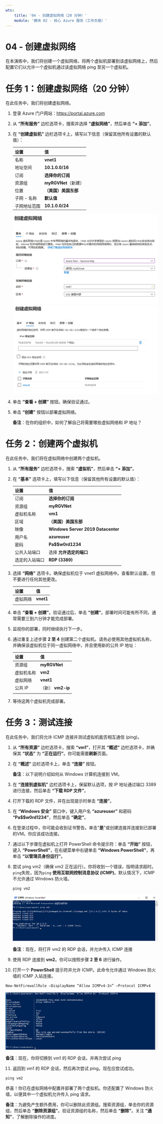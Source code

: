 ```yaml
---
wts:
    title: '04 - 创建虚拟网络（20 分钟）'
    module: '模块 02 - 核心 Azure 服务（工作负载）'
---
```

# 04 - 创建虚拟网络

在本演练中，我们将创建一个虚拟网络，将两个虚拟机部署到该虚拟网络上，然后配置它们以允许一个虚拟机通过该虚拟网络 ping 至另一个虚拟机。

# 任务 1：创建虚拟网络（20 分钟）

在此任务中，我们将创建虚拟网络。 

1. 登录 Azure 门户网站：<a href="https://portal.azure.com" target="_blank"><span style="color: #0066cc;" color="#0066cc">https://portal.azure.com</span></a>

2. 从 **“所有服务”** 边栏选项卡，搜索并选择 **“虚拟网络”**，然后单击 **“+ 添加”**。 

3. 在 **“创建虚拟机”** 边栏选项卡上，填写以下信息（保留其他所有设置的默认值）：

    | 设置 | 值 | 
    | --- | --- |
    | 名称 | **vnet1** |
    | 地址空间 |**10.1.0.0/16** |
    | 订阅 | **选择你的订阅** |
    | 资源组 | **myRGVNet**（新建） |
    | 位置 | **（美国）美国东部** |
    | 子网 - 名称 | **默认值** |
    | 子网地址范围 | **10.1.0.0/24** |

    ![“创建虚拟网络”边栏选项卡的“基本”步骤的屏幕截图，其中显示了默认字段。](../images/0301a.png)
    ![“创建虚拟网络”边栏选项卡的“IP 地址”步骤的屏幕截图，其中显示了默认字段。](../images/0301b.png)

5. 单击 **“查看 + 创建”** 按钮。确保验证通过。

6. 单击 **“创建”** 按钮以部署虚拟网络。 

    **备注**：在你的组织中，如何了解自己将需要哪些虚拟网络和 IP 地址？

# 任务 2：创建两个虚拟机

在此任务中，我们将在虚拟网络中创建两个虚拟机。 

1. 从 **“所有服务”** 边栏选项卡，搜索 **“虚拟机”**，然后单击 **“+ 添加”**。 

2. 在 **“基本”** 选项卡上，填写以下信息（保留其他所有设置的默认值）：

   | 设置 | 值 | 
   | --- | --- |
   | 订阅 | **选择你的订阅**  |
   | 资源组 |  **myRGVNet** |
   | 虚拟机名称 | **vm1**|
   | 区域 | **（美国）美国东部** |
   | 映像 | **Windows Server 2019 Datacenter** |
   | 用户名| **azureuser** |
   | 密码| **Pa$$w0rd1234** |
   | 公共入站端口| 选择 **允许选定的端口**  |
   | 选定的入站端口| **RDP (3389)** |
   |||

3. 选择 **“网络”** 选项卡。确保虚拟机位于 vnet1 虚拟网络中。查看默认设置，但不要进行任何其他更改。 

   | 设置 | 值 | 
   | --- | --- |
   | 虚拟网络 | **vnet1** |
   |||

4. 单击 **“查看 + 创建”**。验证通过后，单击 **“创建”**。部署时间可能有所不同，通常需要三到六分钟才能完成部署。

5. 监视你的部署，同时继续执行下一步。 

6. 通过重复上述步骤 **2 至 4** 创建第二个虚拟机。请务必使用其他虚拟机名称，并确保该虚拟机位于同一虚拟网络中，并且使用新的公共 IP 地址：

    | 设置 | 值 |
    | --- | --- |
    | 资源组 | **myRGVNet** |
    | 虚拟机名称 |  **vm2** |
    | 虚拟网络 | **vnet1** |
    | 公共 IP | （新） **vm2-ip** |
    |||

7. 等待这两个虚拟机完成部署。 

# 任务 3：测试连接 

在此任务中，我们将允许 ICMP 连接并测试虚拟机能否相互通信 (ping)。 

1. 从 **“所有资源”** 边栏选项卡，搜索 **“vm1”**，打开其 **“概述”** 边栏选项卡，并确保其 **“状态”** 为 **“正在运行”**。你可能需要**刷新**页面。

2. 在 **“概述”** 边栏选项卡上，单击 **“连接”** 按钮。

    **备注**：以下说明介绍如何从 Windows 计算机连接到 VM。 

3. 在 **“连接到虚拟机”** 边栏选项卡上，保留默认选项，按 IP 地址通过端口 3389 进行连接，然后单击 **“下载 RDP 文件”**。

4. 打开下载的 RDP 文件，并在出现提示时单击 **“连接”**。 

5. 在 **“Windows 安全”** 窗口中，键入用户名 **“azureuser”** 和密码 **“Pa$$w0rd1234”**，然后单击 **“确定”**。

6. 在登录过程中，你可能会收到证书警告。单击"**是**"或创建连接并连接到已部署的VM。你应该成功连接。

7. 通过以下步骤在虚拟机上打开 PowerShell 命令提示符：单击 **“开始”** 按钮，键入 **“PowerShell”**，在右键菜单中右键单击 **“Windows PowerShell”**，再单击 **“以管理员身份运行”**。

8. 尝试 ping vm2（确保 vm2 正在运行）。你将收到一个错误，指明请求超时。`ping`失败，因为`ping` **使用互联网控制消息协议 (ICMP)**。默认情况下，ICMP 不允许通过 Windows 防火墙。


   ```PowerShell
   ping vm2
   ```
   
   ![完成后命令 ping vm2 和指示命令不成功的输出的 PowerShell 命令提示符的屏幕截图。](../images/0302.png)

    **备注**：现在，将打开 vm2 的 RDP 会话，并允许传入 ICMP 连接

9. 使用 RDP 连接到 **vm2**。你可以按照步骤 **2 至 6** 进行操作。

10. 打开一个 **PowerShell** 提示符并允许 ICMP。此命令允许通过 Windows 防火墙的 ICMP 入站连接。

   ```PowerShell
   New-NetFirewallRule –DisplayName “Allow ICMPv4-In” –Protocol ICMPv4
   ```
   ![PowerShell 命令提示符的屏幕截图，其中显示完成后命令 New-NetFirewallRule DisplayName Allow ICMPv4-In –Protocol ICMPv4 和指示命令成功的输出。](../images/0303.png)

   **备注**：现在，你将切换到 vm1 的 RDP 会话，并再次尝试 ping

11. 返回到 vm1 的 RDP 会话，然后再次尝试 ping。现在应尝试成功。 

   ```PowerShell
   ping vm2
   ```

恭喜！你已在虚拟网络中配置并部署了两个虚拟机。你还配置了 Windows 防火墙，以便其中一个虚拟机允许传入 ping 请求。 

**备注**：为避免产生额外费用，你可以删除此资源组。搜索资源组，单击你的资源组，然后单击 **“删除资源组”**。验证资源组的名称，然后单击 **“删除”**。关注 **“通知”**，了解删除操作的进度。
